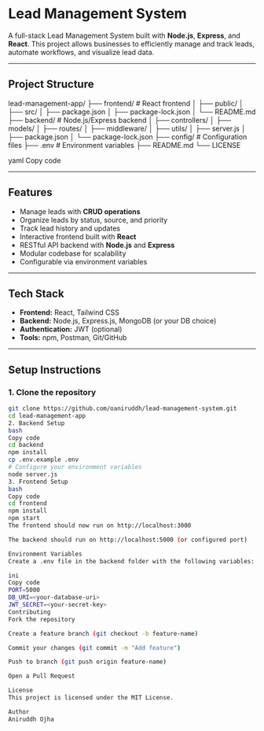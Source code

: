 
# Lead Management System

A full-stack Lead Management System built with **Node.js**, **Express**, and **React**. This project allows businesses to efficiently manage and track leads, automate workflows, and visualize lead data.

---

## Project Structure

lead-management-app/
├── frontend/ # React frontend
│ ├── public/
│ ├── src/
│ ├── package.json
│ ├── package-lock.json
│ └── README.md
├── backend/ # Node.js/Express backend
│ ├── controllers/
│ ├── models/
│ ├── routes/
│ ├── middleware/
│ ├── utils/
│ ├── server.js
│ ├── package.json
│ └── package-lock.json
├── config/ # Configuration files
├── .env # Environment variables
├── README.md
└── LICENSE

yaml
Copy code

---

## Features

- Manage leads with **CRUD operations**  
- Organize leads by status, source, and priority  
- Track lead history and updates  
- Interactive frontend built with **React**  
- RESTful API backend with **Node.js** and **Express**  
- Modular codebase for scalability  
- Configurable via environment variables  

---

## Tech Stack

- **Frontend:** React, Tailwind CSS  
- **Backend:** Node.js, Express.js, MongoDB (or your DB choice)  
- **Authentication:** JWT (optional)  
- **Tools:** npm, Postman, Git/GitHub  

---

## Setup Instructions

### 1. Clone the repository
```bash
git clone https://github.com/oaniruddh/lead-management-system.git
cd lead-management-app
2. Backend Setup
bash
Copy code
cd backend
npm install
cp .env.example .env
# Configure your environment variables
node server.js
3. Frontend Setup
bash
Copy code
cd frontend
npm install
npm start
The frontend should now run on http://localhost:3000

The backend should run on http://localhost:5000 (or configured port)

Environment Variables
Create a .env file in the backend folder with the following variables:

ini
Copy code
PORT=5000
DB_URI=<your-database-uri>
JWT_SECRET=<your-secret-key>
Contributing
Fork the repository

Create a feature branch (git checkout -b feature-name)

Commit your changes (git commit -m "Add feature")

Push to branch (git push origin feature-name)

Open a Pull Request

License
This project is licensed under the MIT License.

Author
Aniruddh Ojha
